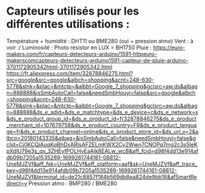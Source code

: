 # Capteurs utilisés pour les différentes utilisations : 


Température + humidité : DHT11 ou BME280 (oui + pression atmo)
Vent : à voir :/
Luminosité : Photo résistor en LUX = BH1750 
Pluie : https://euro-makers.com/fr/capteurs-detecteurs-arduino/1591-httpeuro-makerscomcapteurs-detecteurs-arduino1591-capteur-de-pluie-arduino-3701172905342html-3701172905342.html
https://fr.aliexpress.com/item/32878846275.html?src=google&src=google&albch=shopping&acnt=248-630-5778&slnk=&plac=&mtctp=&albbt=Google_7_shopping&gclsrc=aw.ds&albagn=888888&isSmbAutoCall=false&needSmbHouyi=false&src=google&albch=shopping&acnt=248-630-5778&slnk=&plac=&mtctp=&albbt=Google_7_shopping&gclsrc=aw.ds&albagn=888888&ds_e_adid=&ds_e_matchtype=&ds_e_device=c&ds_e_network=x&ds_e_product_group_id=&ds_e_product_id=fr32878846275&ds_e_product_merchant_id=107679758&ds_e_product_country=FR&ds_e_product_language=fr&ds_e_product_channel=online&ds_e_product_store_id=&ds_url_v=2&albcp=20180143335&albag=&isSmbAutoCall=false&needSmbHouyi=false&gclid=Cj0KCQiAuqKqBhDxARIsAFZELmKWX2Cy2Wwn7CNOPq7mg2c3s5IeKpXdlU79e3s_qy_3ZHEyfPOLHvEaAlk8EALw_wcB&aff_fcid=d98f4dd13e914afdb09b7205a1535289-1699261744161-08812-UneMJZVf&aff_fsk=UneMJZVf&aff_platform=aaf&sk=UneMJZVf&aff_trace_key=d98f4dd13e914afdb09b7205a1535289-1699261744161-08812-UneMJZVf&terminal_id=de21c8857f184b569db8ea824de9bb18&afSmartRedirect=y
Pression atmo : BMP280 / BME280
